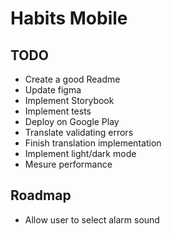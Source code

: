 # Habits Mobile

## TODO

- Create a good Readme
- Update figma
- Implement Storybook
- Implement tests
- Deploy on Google Play
- Translate validating errors
- Finish translation implementation
- Implement light/dark mode
- Mesure performance

## Roadmap

- Allow user to select alarm sound
